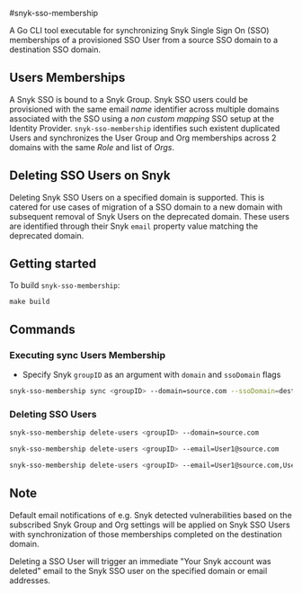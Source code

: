 #snyk-sso-membership

A Go CLI tool executable for synchronizing Snyk Single Sign On (SSO) memberships of a provisioned SSO User from a source SSO domain to a destination SSO domain.

## Users Memberships

A Snyk SSO is bound to a Snyk Group. Snyk SSO users could be provisioned with the same email _name_ identifier across multiple domains associated with the SSO using a *non custom mapping* SSO setup at the Identity Provider. `snyk-sso-membership` identifies such existent duplicated Users and synchronizes the User Group and Org memberships across 2 domains with the same _Role_ and list of _Orgs_.

## Deleting SSO Users on Snyk

Deleting Snyk SSO Users on a specified domain is supported. This is catered for use cases of migration of a SSO domain to a new domain with subsequent removal of Snyk Users on the deprecated domain. These users are identified through their Snyk `email` property value matching the deprecated domain.

## Getting started

To build `snyk-sso-membership`:
```
make build
```

## Commands
### Executing sync Users Membership

- Specify Snyk `groupID` as an argument with `domain` and `ssoDomain` flags

```bash
snyk-sso-membership sync <groupID> --domain=source.com --ssoDomain=destination.com
```

### Deleting SSO Users

```bash
snyk-sso-membership delete-users <groupID> --domain=source.com
```

```bash
snyk-sso-membership delete-users <groupID> --email=User1@source.com
```

```bash
snyk-sso-membership delete-users <groupID> --email=User1@source.com,User2@source.com
```

## Note

Default email notifications of e.g. Snyk detected vulnerabilities based on the subscribed Snyk Group and Org settings will be applied on Snyk SSO Users with synchronization of those memberships completed on the destination domain.

Deleting a SSO User will trigger an immediate "Your Snyk account was deleted" email to the Snyk SSO user on the specified domain or email addresses.
